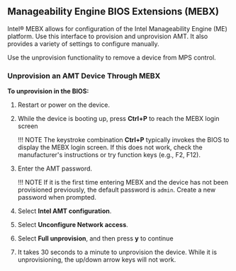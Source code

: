 ## Manageability Engine BIOS Extensions (MEBX)

Intel® MEBX allows for configuration of the Intel Manageability Engine (ME) platform. Use this interface to provision and unprovision AMT. It also provides a variety of settings to configure manually. 

Use the unprovision functionality to remove a device from MPS control. 

### Unprovision an AMT Device Through MEBX

**To unprovision in the BIOS:**

1. Restart or power on the device. 

2. While the device is booting up, press **Ctrl+P** to reach the MEBX login screen 

    !!! NOTE
        The keystroke combination **Ctrl+P** typically invokes the BIOS to display the MEBX login screen. If this does not work, check the manufacturer's instructions or try function keys (e.g., F2, F12).

3. Enter the AMT password.

    !!! NOTE
        If it is the first time entering MEBX and the device has not been provisioned previously, the default password is `admin`. Create a new password when prompted.


4. Select **Intel AMT configuration**.

5. Select **Unconfigure Network access**.

6. Select **Full unprovision**, and then press **y** to continue 

7. It takes 30 seconds to a minute to unprovision the device. While it is unprovisioning, the up/down arrow keys will not work.

